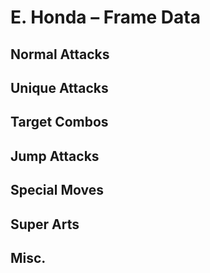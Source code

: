 # E. Honda – Frame Data


## Normal Attacks


## Unique Attacks


## Target Combos


## Jump Attacks


## Special Moves


## Super Arts


## Misc.
